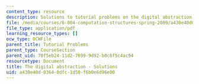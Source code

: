 ```yaml
---
content_type: resource
description: Solutions to tutorial problems on the digital abstraction.
file: /media/courses/6-004-computation-structures-spring-2009/a430e40d03640dfc1d50f6b0e6d96e00_MIT6_004s09_tutor02_sol.pdf
file_type: application/pdf
learning_resource_types: []
ocw_type: OCWFile
parent_title: Tutorial Problems
parent_type: CourseSection
parent_uid: 70f5eb24-11d2-7699-9d92-b0c6f5c4ac94
resourcetype: Document
title: The digital abstraction - Solutions
uid: a430e40d-0364-0dfc-1d50-f6b0e6d96e00
---
```


